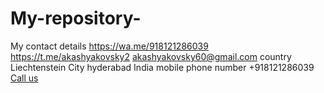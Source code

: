 # My-repository-
My contact details 
https://wa.me/918121286039
https://t.me/akashyakovsky2
akashyakovsky60@gmail.com 
country Liechtenstein 
City hyderabad India 
mobile phone number +918121286039
<a href="tel:+918121286039">Call us</a>
